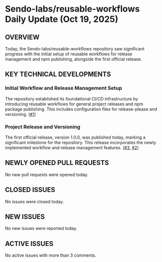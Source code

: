 # Sendo-labs/reusable-workflows Daily Update (Oct 19, 2025)
## OVERVIEW 
Today, the Sendo-labs/reusable-workflows repository saw significant progress with the initial setup of reusable workflows for release management and npm publishing, alongside the first official release.

## KEY TECHNICAL DEVELOPMENTS

### Initial Workflow and Release Management Setup
The repository established its foundational CI/CD infrastructure by introducing reusable workflows for general project releases and npm package publishing. This includes configuration files for release-please and versioning. ([#1](https://github.com/Sendo-labs/reusable-workflows/pull/1))

### Project Release and Versioning
The first official release, version 1.0.0, was published today, marking a significant milestone for the repository. This release incorporates the newly implemented workflow and release management features. ([#3](https://github.com/Sendo-labs/reusable-workflows/pull/3), [#2](https://github.com/Sendo-labs/reusable-workflows/pull/2))

## NEWLY OPENED PULL REQUESTS
No new pull requests were opened today.

## CLOSED ISSUES
No issues were closed today.

## NEW ISSUES
No new issues were reported today.

## ACTIVE ISSUES
No active issues with more than 3 comments.